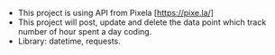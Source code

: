 - This project is using API from Pixela [https://pixe.la/]
- This project will post, update and delete the data point which track number of hour spent a day coding.
- Library: datetime, requests.
